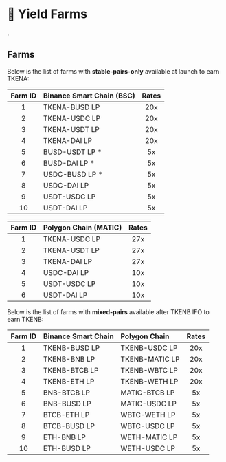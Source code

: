 # 🚜 Yield Farms

.

## Farms

Below is the list of farms with **stable-pairs-only** available at launch to earn TKENA:

| Farm  ID | Binance Smart Chain \(BSC\) | Rates |
| :---: | :--- | :---: |
| 1 | TKENA-BUSD LP  | 20x |
| 2 | TKENA-USDC LP | 20x |
| 3 | TKENA-USDT LP | 20x |
| 4 | TKENA-DAI LP | 20x |
| 5 | BUSD-USDT LP \* | 5x |
| 6 | BUSD-DAI LP \* | 5x |
| 7 | USDC-BUSD LP \* | 5x |
| 8 | USDC-DAI LP | 5x |
| 9 | USDT-USDC LP | 5x |
| 10 | USDT-DAI LP | 5x |

| Farm  ID | Polygon Chain \(MATIC\)       | Rates |
| :---: | :--- | :---: |
| 1 | TKENA-USDC LP  | 27x |
| 2 | TKENA-USDT LP | 27x |
| 3 | TKENA-DAI LP | 27x |
| 4 | USDC-DAI LP | 10x |
| 5 | USDT-USDC LP | 10x |
| 6 | USDT-DAI LP | 10x |



Below is the list of farms with **mixed-pairs** available after TKENB IFO to earn TKENB:

| Farm  ID | Binance Smart Chain | Polygon Chain | Rates |
| :---: | :--- | :--- | :---: |
| 1 | TKENB-BUSD LP | TKENB-USDC LP | 20x |
| 2 | TKENB-BNB LP | TKENB-MATIC LP | 20x |
| 3 | TKENB-BTCB LP | TKENB-WBTC LP | 20x |
| 4 | TKENB-ETH LP | TKENB-WETH LP | 20x |
| 5 | BNB-BTCB LP | MATIC-BTCB LP | 5x |
| 6 | BNB-BUSD LP  | MATIC-USDC LP  | 5x |
| 7 | BTCB-ETH LP  | WBTC-WETH LP  | 5x |
| 8 | BTCB-BUSD LP | WBTC-USDC LP | 5x |
| 9 | ETH-BNB LP | WETH-MATIC LP | 5x |
| 10 | ETH-BUSD LP | WETH-USDC LP | 5x |


